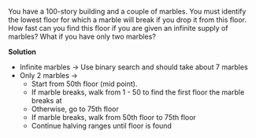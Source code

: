 You have a 100-story building and a couple of marbles. You must identify the lowest floor for which a marble will break if you drop it from this floor. How fast can you find this floor if you are given an infinite supply of marbles? What if you have only two marbles?

**Solution**

  * Infinite marbles -> Use binary search and should take about 7 marbles
  * Only 2 marbles -> 
      * Start from 50th floor (mid point).
      * If marble breaks, walk from 1 - 50 to find the first floor the marble breaks at
      * Otherwise, go to 75th floor
      * If marble breaks, walk from 50th floor to 75th floor
      * Continue halving ranges until floor is found
